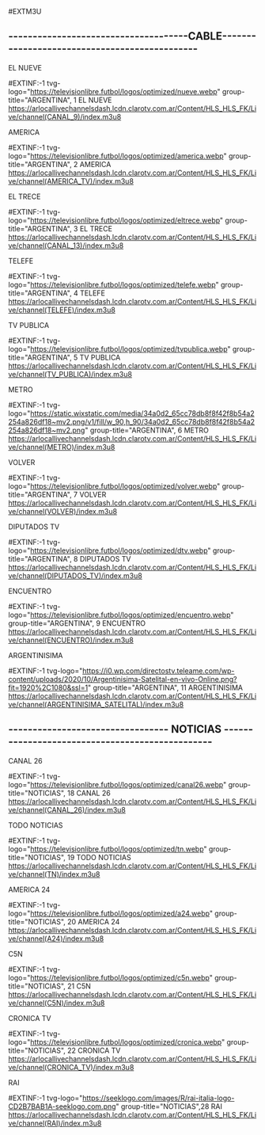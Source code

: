 
#EXTM3U


-------------------------------------CABLE----------------------------------------------
----------------------------------------------------------------------------------------


EL NUEVE
  
#EXTINF:-1 tvg-logo="https://televisionlibre.futbol/logos/optimized/nueve.webp" group-title="ARGENTINA", 1 EL NUEVE
https://arlocallivechannelsdash.lcdn.clarotv.com.ar/Content/HLS_HLS_FK/Live/channel(CANAL_9)/index.m3u8


AMERICA

#EXTINF:-1 tvg-logo="https://televisionlibre.futbol/logos/optimized/america.webp" group-title="ARGENTINA", 2 AMERICA
https://arlocallivechannelsdash.lcdn.clarotv.com.ar/Content/HLS_HLS_FK/Live/channel(AMERICA_TV)/index.m3u8


EL TRECE

#EXTINF:-1 tvg-logo="https://televisionlibre.futbol/logos/optimized/eltrece.webp" group-title="ARGENTINA", 3 EL TRECE
https://arlocallivechannelsdash.lcdn.clarotv.com.ar/Content/HLS_HLS_FK/Live/channel(CANAL_13)/index.m3u8


TELEFE

#EXTINF:-1 tvg-logo="https://televisionlibre.futbol/logos/optimized/telefe.webp" group-title="ARGENTINA", 4 TELEFE
https://arlocallivechannelsdash.lcdn.clarotv.com.ar/Content/HLS_HLS_FK/Live/channel(TELEFE)/index.m3u8


TV PUBLICA

#EXTINF:-1 tvg-logo="https://televisionlibre.futbol/logos/optimized/tvpublica.webp" group-title="ARGENTINA", 5 TV PUBLICA
https://arlocallivechannelsdash.lcdn.clarotv.com.ar/Content/HLS_HLS_FK/Live/channel(TV_PUBLICA)/index.m3u8


METRO

#EXTINF:-1 tvg-logo="https://static.wixstatic.com/media/34a0d2_65cc78db8f8f42f8b54a2254a826df18~mv2.png/v1/fill/w_90,h_90/34a0d2_65cc78db8f8f42f8b54a2254a826df18~mv2.png" group-title="ARGENTINA",  6 METRO
https://arlocallivechannelsdash.lcdn.clarotv.com.ar/Content/HLS_HLS_FK/Live/channel(METRO)/index.m3u8


VOLVER

#EXTINF:-1 tvg-logo="https://televisionlibre.futbol/logos/optimized/volver.webp" group-title="ARGENTINA", 7 VOLVER
https://arlocallivechannelsdash.lcdn.clarotv.com.ar/Content/HLS_HLS_FK/Live/channel(VOLVER)/index.m3u8


DIPUTADOS TV

#EXTINF:-1 tvg-logo="https://televisionlibre.futbol/logos/optimized/dtv.webp" group-title="ARGENTINA", 8 DIPUTADOS TV
https://arlocallivechannelsdash.lcdn.clarotv.com.ar/Content/HLS_HLS_FK/Live/channel(DIPUTADOS_TV)/index.m3u8


ENCUENTRO

#EXTINF:-1 tvg-logo="https://televisionlibre.futbol/logos/optimized/encuentro.webp" group-title="ARGENTINA", 9 ENCUENTRO
https://arlocallivechannelsdash.lcdn.clarotv.com.ar/Content/HLS_HLS_FK/Live/channel(ENCUENTRO)/index.m3u8


ARGENTINISIMA

#EXTINF:-1 tvg-logo="https://i0.wp.com/directostv.teleame.com/wp-content/uploads/2020/10/Argentinisima-Satelital-en-vivo-Online.png?fit=1920%2C1080&ssl=1" group-title="ARGENTINA", 11 ARGENTINISIMA
https://arlocallivechannelsdash.lcdn.clarotv.com.ar/Content/HLS_HLS_FK/Live/channel(ARGENTINISIMA_SATELITAL)/index.m3u8



--------------------------------- NOTICIAS ------------------------------------------------
-------------------------------------------------------------------------------------------

CANAL 26

#EXTINF:-1 tvg-logo="https://televisionlibre.futbol/logos/optimized/canal26.webp" group-title="NOTICIAS",  18 CANAL 26
https://arlocallivechannelsdash.lcdn.clarotv.com.ar/Content/HLS_HLS_FK/Live/channel(CANAL_26)/index.m3u8


TODO NOTICIAS

#EXTINF:-1 tvg-logo="https://televisionlibre.futbol/logos/optimized/tn.webp" group-title="NOTICIAS", 19 TODO NOTICIAS
https://arlocallivechannelsdash.lcdn.clarotv.com.ar/Content/HLS_HLS_FK/Live/channel(TN)/index.m3u8


AMERICA 24

#EXTINF:-1 tvg-logo="https://televisionlibre.futbol/logos/optimized/a24.webp" group-title="NOTICIAS", 20 AMERICA 24
https://arlocallivechannelsdash.lcdn.clarotv.com.ar/Content/HLS_HLS_FK/Live/channel(A24)/index.m3u8


C5N

#EXTINF:-1 tvg-logo="https://televisionlibre.futbol/logos/optimized/c5n.webp" group-title="NOTICIAS", 21 C5N
https://arlocallivechannelsdash.lcdn.clarotv.com.ar/Content/HLS_HLS_FK/Live/channel(C5N)/index.m3u8


CRONICA TV

#EXTINF:-1 tvg-logo="https://televisionlibre.futbol/logos/optimized/cronica.webp" group-title="NOTICIAS", 22 CRONICA TV
https://arlocallivechannelsdash.lcdn.clarotv.com.ar/Content/HLS_HLS_FK/Live/channel(CRONICA_TV)/index.m3u8


RAI

#EXTINF:-1 tvg-logo="https://seeklogo.com/images/R/rai-italia-logo-CD2B7BAB1A-seeklogo.com.png" group-title="NOTICIAS",28 RAI
https://arlocallivechannelsdash.lcdn.clarotv.com.ar/Content/HLS_HLS_FK/Live/channel(RAI)/index.m3u8
